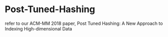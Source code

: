 # Post-Tuned-Hashing
refer to our ACM-MM 2018 paper, Post Tuned Hashing: A New Approach to Indexing High-dimensional Data
